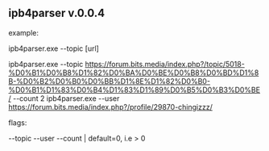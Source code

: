 ipb4parser v.0.0.4
------------------

example:

ipb4parser.exe --topic [url]

ipb4parser.exe --topic https://forum.bits.media/index.php?/topic/5018-%D0%B1%D0%B8%D1%82%D0%BA%D0%BE%D0%B8%D0%BD%D1%8B-%D0%B2%D0%B0%D0%BB%D1%8E%D1%82%D0%B0-%D0%B1%D1%83%D0%B4%D1%83%D1%89%D0%B5%D0%B3%D0%BE/ --count 2
ipb4parser.exe --user https://forum.bits.media/index.php?/profile/29870-chingizzz/

flags:

--topic 
--user
--count | default=0, i.e > 0
